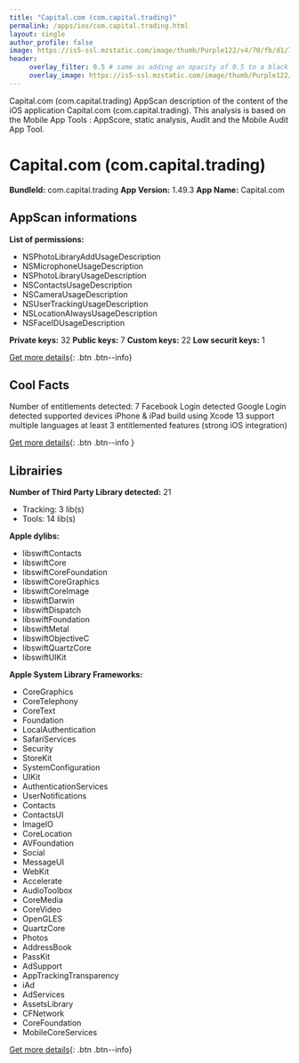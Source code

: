 ```yaml
---
title: "Capital.com (com.capital.trading)"
permalink: /apps/ios/com.capital.trading.html
layout: single
author_profile: false
image: https://is5-ssl.mzstatic.com/image/thumb/Purple122/v4/70/fb/d1/70fbd118-6072-6440-eeae-09e430029fa3/AppIcon-0-0-1x_U007emarketing-0-0-0-10-0-0-sRGB-0-0-0-GLES2_U002c0-512MB-85-220-0-0.png/512x512bb.jpg
header: 
     overlay_filter: 0.5 # same as adding an opacity of 0.5 to a black background
     overlay_image: https://is5-ssl.mzstatic.com/image/thumb/Purple122/v4/70/fb/d1/70fbd118-6072-6440-eeae-09e430029fa3/AppIcon-0-0-1x_U007emarketing-0-0-0-10-0-0-sRGB-0-0-0-GLES2_U002c0-512MB-85-220-0-0.png/512x512bb.jpg
---
```

Capital.com (com.capital.trading) AppScan description of the content of the iOS application Capital.com (com.capital.trading). This analysis is based on the Mobile App Tools : AppScore, static analysis, Audit and the Mobile Audit App Tool.

# Capital.com (com.capital.trading)

**BundleId:** com.capital.trading
**App Version:** 1.49.3
**App Name:** Capital.com


## AppScan informations 

**List of permissions:** 
- NSPhotoLibraryAddUsageDescription
- NSMicrophoneUsageDescription
- NSPhotoLibraryUsageDescription
- NSContactsUsageDescription
- NSCameraUsageDescription
- NSUserTrackingUsageDescription
- NSLocationAlwaysUsageDescription
- NSFaceIDUsageDescription
  
  
**Private keys:** 32
**Public keys:** 7
**Custom keys:** 22
**Low securit keys:** 1
  
[Get more details](/pricing.html){: .btn .btn--info}

## Cool Facts

Number of entitlements detected: 7
Facebook Login detected
Google Login detected
supported devices iPhone & iPad
build using Xcode 13
support multiple languages
at least 3 entitlemented features (strong iOS integration)
  
[Get more details](/pricing.html){: .btn .btn--info }

## Librairies 
**Number of Third Party Library detected:** 21
- Tracking: 3 lib(s)
- Tools: 14 lib(s)


**Apple dylibs:**
- libswiftContacts
- libswiftCore
- libswiftCoreFoundation
- libswiftCoreGraphics
- libswiftCoreImage
- libswiftDarwin
- libswiftDispatch
- libswiftFoundation
- libswiftMetal
- libswiftObjectiveC
- libswiftQuartzCore
- libswiftUIKit


**Apple System Library Frameworks:**
- CoreGraphics
- CoreTelephony
- CoreText
- Foundation
- LocalAuthentication
- SafariServices
- Security
- StoreKit
- SystemConfiguration
- UIKit
- AuthenticationServices
- UserNotifications
- Contacts
- ContactsUI
- ImageIO
- CoreLocation
- AVFoundation
- Social
- MessageUI
- WebKit
- Accelerate
- AudioToolbox
- CoreMedia
- CoreVideo
- OpenGLES
- QuartzCore
- Photos
- AddressBook
- PassKit
- AdSupport
- AppTrackingTransparency
- iAd
- AdServices
- AssetsLibrary
- CFNetwork
- CoreFoundation
- MobileCoreServices


  
[Get more details](/pricing.html){: .btn .btn--info}

